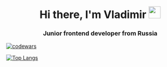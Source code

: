 <h1 align="center">Hi there, I'm Vladimir
<img src="https://github.com/blackcater/blackcater/raw/main/images/Hi.gif" height="32"/></h1>
<h3 align="center">Junior frontend developer from Russia</h3>

[![codewars](https://www.codewars.com/users/VladimirZaigraev/badges/small)](https://www.codewars.com/users/VladimirZaigraev)

[![Top Langs](https://github-readme-stats.vercel.app/api/top-langs/?username=VladimirZaigraev&layout=compact)](https://github.com/VladimirZaigraev/github-readme-stats)

